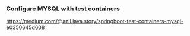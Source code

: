 ### Configure MYSQL with test containers

https://medium.com/@anil.java.story/springboot-test-containers-mysql-e0350645d608